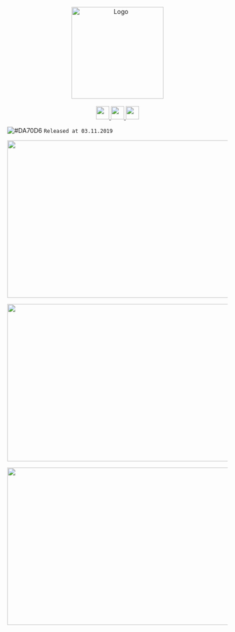 <div align="center">
  <br>
  <img width="210" height="210" alt="Logo" src="https://i.imgur.com/0zjpP0u.png" />
  <br>


  <br>
   <a href="#" target="_blank">
<img  height="30" weight="30" src="https://image.spreadshirtmedia.net/image-server/v1/mp/designs/137963376,width=178,height=178/discord-logo.png"/>
</a>  
 <a href="#" target="_blank">
<img  height="30" weight="30" src="https://cdn.iconscout.com/icon/free/png-256/youtube-88-227910.png"/>
</a>
 <a href="#" target="_blank">
<img  height="30" weight="30" src="http://i.imgur.com/tXSoThF.png"/>
</a>    
  <br>
 </div>

![#DA70D6](https://placehold.it/15/48D1CC/000000?text=+) `Released at 03.11.2019`  

<p align="center">
  <img width="977" height="360" src="https://i.imgur.com/E4Yxma8.png">
</p>
<p align="center">
  <img width="977" height="360" src="https://i.imgur.com/dL54nL3.png">
</p>
<p align="center">
  <img width="977" height="360" src="https://i.imgur.com/SdQXI1C.png">
</p>
